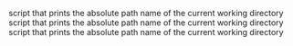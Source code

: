 script that prints the absolute path name of the current working directory
script that prints the absolute path name of the current working directory
script that prints the absolute path name of the current working directory

